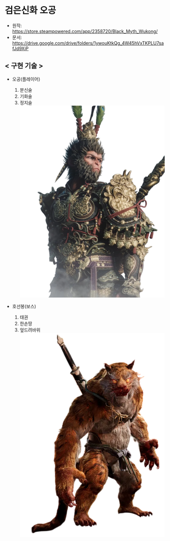 # 검은신화 오공

- 원작: https://store.steampowered.com/app/2358720/Black_Myth_Wukong/
- 문서: https://drive.google.com/drive/folders/1ywouKtkQg_4W45hVxTKPLU7safJd9XiP

## < 구현 기술 >

- 오공(플레이어)
    1. 분신술 
    2. 기화술
    3. 정지술
![오공](add/Oh.png)
    
- 호선봉(보스)
    1. 태권
    2. 한손땅
    3. 엎드려바위
![호선봉](add/Hoo.png)
